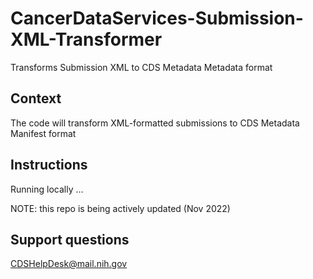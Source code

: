 # CancerDataServices-Submission-XML-Transformer
Transforms Submission XML to CDS Metadata Metadata format

## Context
The code will transform XML-formatted submissions to CDS Metadata Manifest format

## Instructions
Running locally ...

NOTE: this repo is being actively updated (Nov 2022)

## Support questions
CDSHelpDesk@mail.nih.gov
